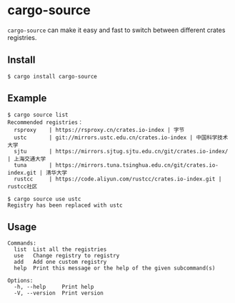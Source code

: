 # cargo-source
`cargo-source` can make it easy and fast to switch between different crates registries.

## Install
```
$ cargo install cargo-source
```
## Example
```
$ cargo source list
Recommended registries：
  rsproxy    | https://rsproxy.cn/crates.io-index | 字节 
  ustc       | git://mirrors.ustc.edu.cn/crates.io-index | 中国科学技术大学 
  sjtu       | https://mirrors.sjtug.sjtu.edu.cn/git/crates.io-index/ | 上海交通大学 
  tuna       | https://mirrors.tuna.tsinghua.edu.cn/git/crates.io-index.git | 清华大学 
  rustcc     | https://code.aliyun.com/rustcc/crates.io-index.git | rustcc社区
```

```
$ cargo source use ustc
Registry has been replaced with ustc
```
## Usage
```
Commands:
  list  List all the registries
  use   Change registry to registry
  add   Add one custom registry
  help  Print this message or the help of the given subcommand(s)

Options:
  -h, --help     Print help
  -V, --version  Print version
```
